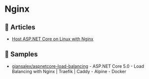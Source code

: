 # Nginx

## 📕 Articles
- [Host ASP.NET Core on Linux with Nginx](https://docs.microsoft.com/en-us/aspnet/core/host-and-deploy/linux-nginx)

## 🚀 Samples
- [giansalex/aspnetcore-load-balancing](https://github.com/giansalex/aspnetcore-load-balancing) - ASP.NET Core 5.0 - Load Balancing with Nginx | Traefik | Caddy - Alpine - Docker